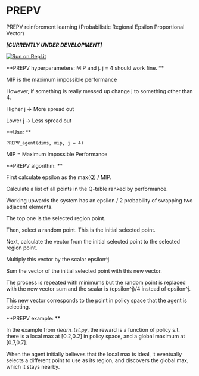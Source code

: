 # PREPV
PREPV reinforcment learning (Probabilistic Regional Epsilon Proportional Vector)

***[CURRENTLY UNDER DEVELOPMENT]***

[![Run on Repl.it](https://repl.it/badge/github/lcol3117/PREPV)](https://repl.it/github/lcol3117/PREPV)

**PREPV hyperparameters: MIP and j. j = 4 should work fine. **

MIP is the maximum impossible performance

However, if something is really messed up change j to something other than 4. 

Higher j -> More spread out

Lower j -> Less spread out

**Use: **

`PREPV_agent(dims, mip, j = 4)`

MIP = Maximum Impossible Performance

**PREPV algorithm: **

First calculate epsilon as the max(Q) / MIP.

Calculate a list of all points in the Q-table ranked by performance. 

Working upwards the system has an epsilon / 2 probability of swapping two adjacent elements. 

The top one is the selected region point. 

Then, select a random point. This is the initial selected point.

Next, calculate the vector from the initial selected point to the selected region point. 

Multiply this vector by the scalar epsilon^j.

Sum the vector of the initial selected point with this new vector. 

The process is repeated with minimums but the random point is replaced with the new vector sum and the scalar is (epsilon^j)/4 instead of epsilon^j. 

This new vector corresponds to the point in policy space that the agent is selecting. 

**PREPV example: **

In the example from *rlearn_tst.py*, the reward is a function of policy s.t. there is a local max at \[0.2,0.2\] in policy space, and a global maximum at \[0.7,0.7\]. 

When the agent initially believes that the local max is ideal, it eventually selects a different point to use as its region, and discovers the global max, which it stays nearby. 
